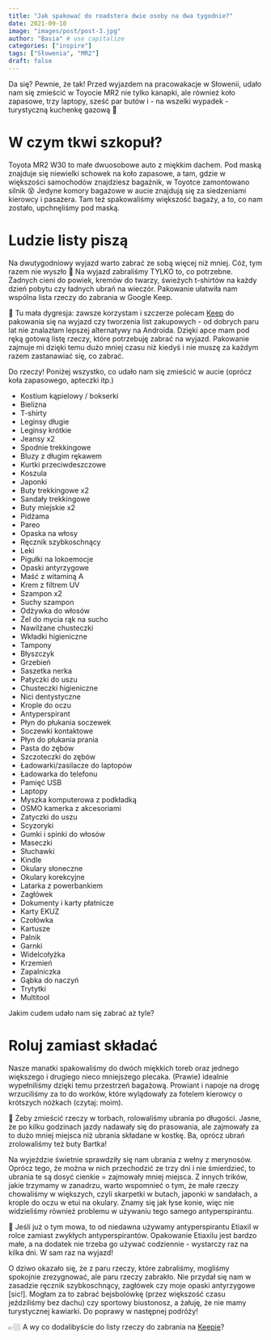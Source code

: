 ```yaml
---
title: "Jak spakować do roadstera dwie osoby na dwa tygodnie?"
date: 2021-09-10
image: "images/post/post-3.jpg"
author: "Basia" # use capitalize
categories: ["inspire"]
tags: ["Słowenia", "MR2"]
draft: false
---
```


Da się? Pewnie, że tak! Przed wyjazdem na pracowakacje w Słowenii, udało nam się zmieścić w Toyocie MR2 nie tylko kanapki, ale również koło zapasowe, trzy laptopy, sześć par butów i - na wszelki wypadek - turystyczną kuchenkę gazową 🤯

# W czym tkwi szkopuł?

Toyota MR2 W30 to małe dwuosobowe auto z miękkim dachem. Pod maską znajduje się niewielki schowek na koło zapasowe, a tam, gdzie w większości samochodów znajdziesz bagażnik, w Toyotce zamontowano silnik 😵 Jedyne komory bagażowe w aucie znajdują się za siedzeniami kierowcy i pasażera. Tam też spakowaliśmy większość bagaży, a to, co nam zostało, upchnęliśmy pod maską.

# Ludzie listy piszą

Na dwutygodniowy wyjazd warto zabrać ze sobą więcej niż mniej. Cóż, tym razem nie wyszło 🙊 Na wyjazd zabraliśmy TYLKO to, co potrzebne. Żadnych cieni do powiek, kremów do twarzy, świeżych t-shirtów na każdy dzień pobytu czy ładnych ubrań na wieczór. Pakowanie ułatwiła nam wspólna lista rzeczy do zabrania w Google Keep.

🧠 Tu mała dygresja: zawsze korzystam i szczerze polecam [Keep](https://keep.google.com/) do pakowania się na wyjazd czy tworzenia list zakupowych - od dobrych paru lat nie znalazłam lepszej alternatywy na Androida. Dzięki apce mam pod ręką gotową listę rzeczy, które potrzebuję zabrać na wyjazd. Pakowanie zajmuje mi dzięki temu dużo mniej czasu niż kiedyś i nie muszę za każdym razem zastanawiać się, co zabrać.

Do rzeczy! Poniżej wszystko, co udało nam się zmieścić w aucie (oprócz koła zapasowego, apteczki itp.)

* Kostium kąpielowy / bokserki
* Bielizna
* T-shirty
* Leginsy długie
* Leginsy krótkie
* Jeansy x2
* Spodnie trekkingowe
* Bluzy z długim rękawem
* Kurtki przeciwdeszczowe
* Koszula
* Japonki
* Buty trekkingowe x2
* Sandały trekkingowe
* Buty miejskie x2
* Pidżama
* Pareo
* Opaska na włosy
* Ręcznik szybkoschnący
* Leki
* Pigułki na lokoemocje
* Opaski antyrzygowe
* Maść z witaminą A
* Krem z filtrem UV
* Szampon x2
* Suchy szampon
* Odżywka do włosów
* Żel do mycia rąk na sucho
* Nawilżane chusteczki
* Wkładki higieniczne
* Tampony
* Błyszczyk
* Grzebień
* Saszetka nerka
* Patyczki do uszu
* Chusteczki higieniczne
* Nici dentystyczne
* Krople do oczu
* Antyperspirant
* Płyn do płukania soczewek
* Soczewki kontaktowe
* Płyn do płukania prania
* Pasta do zębów
* Szczoteczki do zębów
* Ładowarki/zasilacze do laptopów
* Ładowarka do telefonu
* Pamięć USB
* Laptopy
* Myszka komputerowa z podkładką
* OSMO kamerka z akcesoriami
* Zatyczki do uszu
* Scyzoryki
* Gumki i spinki do włosów
* Maseczki
* Słuchawki
* Kindle
* Okulary słoneczne
* Okulary korekcyjne
* Latarka z powerbankiem
* Zagłówek
* Dokumenty i karty płatnicze
* Karty EKUZ
* Czołówka
* Kartusze
* Palnik
* Garnki
* Widelcołyżka
* Krzemień
* Zapalniczka
* Gąbka do naczyń
* Trytytki
* Multitool

Jakim cudem udało nam się zabrać aż tyle?

# Roluj zamiast składać

Nasze manatki spakowaliśmy do dwóch miękkich toreb oraz jednego większego i drugiego nieco mniejszego plecaka. (Prawie) idealnie wypełniliśmy dzięki temu przestrzeń bagażową. Prowiant i napoje na drogę wrzuciliśmy za to do worków, które wylądowały za fotelem kierowcy o krótszych nóżkach (czytaj: moim).

🧠 Żeby zmieścić rzeczy w torbach, rolowaliśmy ubrania po długości. Jasne, że po kilku godzinach jazdy nadawały się do prasowania, ale zajmowały za to dużo mniej miejsca niż ubrania składane w kostkę. Ba, oprócz ubrań zrolowaliśmy też buty Bartka!

Na wyjeździe świetnie sprawdziły się nam ubrania z wełny z merynosów. Oprócz tego, że można w nich przechodzić ze trzy dni i nie śmierdzieć, to ubrania te są dosyć cienkie = zajmowały mniej miejsca.
Z innych trików, jakie trzymamy w zanadrzu, warto wspomnieć o tym, że małe rzeczy chowaliśmy w większych, czyli skarpetki w butach, japonki w sandałach, a krople do oczu w etui na okulary. Znamy się jak łyse konie, więc nie widzieliśmy również problemu w używaniu tego samego antyperspirantu.

🧠 Jeśli już o tym mowa, to od niedawna używamy antyperspirantu Etiaxil w rolce zamiast zwykłych antyperspirantów. Opakowanie Etiaxilu jest bardzo małe, a na dodatek nie trzeba go używać codziennie - wystarczy raz na kilka dni. W sam raz na wyjazd!

O dziwo okazało się, że z paru rzeczy, które zabraliśmy, mogliśmy spokojnie zrezygnować, ale paru rzeczy zabrakło. Nie przydał się nam w zasadzie ręcznik szybkoschnący, zagłówek czy moje opaski antyrzygowe [sic!]. Mogłam za to zabrać bejsbolówkę (przez większość czasu jeździliśmy bez dachu) czy sportowy biustonosz, a żałuję, że nie mamy turystycznej kawiarki. Do poprawy w następnej podróży!

👉🏼 A wy co dodalibyście do listy rzeczy do zabrania na [Keepie](https://keep.google.com/)?
